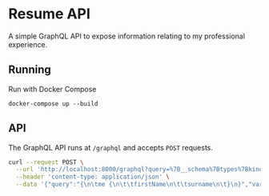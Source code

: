 # Resume API

A simple GraphQL API to expose information relating to my professional experience.

## Running

Run with Docker Compose

```
docker-compose up --build
```

## API

The GraphQL API runs at `/graphql` and accepts `POST` requests.

```sh
curl --request POST \
  --url 'http://localhost:8000/graphql?query=%7B__schema%7Btypes%7Bkind%20name%20description%7D%7D' \
  --header 'content-type: application/json' \
  --data '{"query":"{\n\tme {\n\t\tfirstName\n\t\tsurname\n\t}\n}","variables":{}}'
```

